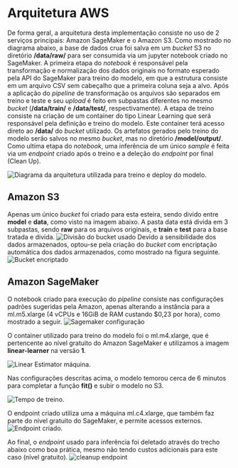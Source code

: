 
# Arquitetura AWS

De forma geral, a arquitetura desta implementação consiste no uso de 2 serviços principais: Amazon SageMaker e o Amazon S3. Como mostrado no diagrama abaixo, a base de dados crua foi salva em um _bucket_ S3 no diretório **/data/raw/** para ser consumida via um jupyter notebook criado no SageMaker. A primeira etapa do _notebook_ é responsável pela transformação e normalização dos dados originais no formato esperado pela API do SageMaker para treino do modelo, em que a estrutura consiste em um arquivo CSV sem cabeçalho que a primeira coluna seja a alvo. Após a aplicação do _pipeline_ de transformação os arquivos são separados em treino e teste e seu _upload_ é feito em subpastas diferentes no mesmo _bucket_ (**/data/train/** e **/data/test/**, respectivamente). A etapa de treino consiste na criação de um container do tipo Linear Learning que será responsável pela definição e treino do modelo. Este container terá acesso direto ao __/data/__ do _bucket_ utilizado. Os artefatos gerados pelo treino do modelo serão salvos no mesmo _bucket_, mas no diretório __/model/output/__. Como ultima etapa do _notebook_, uma inferência de um único _sample_ é feita via um _endpoint_ criado após o treino e a deleção do _endpoint_ por final (Clean Up).

![Diagrama da arquitetura utilizada para treino e deploy do modelo.](https://i.imgur.com/KPjyayc.jpeg)


## Amazon S3

Apenas um único *bucket* foi criado para esta esteira, sendo divido entre **model** e **data**, como visto na imagem abaixo. A pasta data está divida em 3 subpastas, sendo **raw** para os arquivos originais, e **train** e **test** para a base tratada e divida.
![Divisão do bucket usado](https://i.imgur.com/8Z3VybF.jpg)
Devido a sensibilidade dos dados armazenados, optou-se pela criação do *bucket* com encriptação automática dos dados armazenados, como mostrado na figura seguinte.
![Bucket encriptado](https://i.imgur.com/h0VsfZh.jpg)


## Amazon SageMaker

O notebook criado para execução do *pipeline* consiste nas configurações padrões sugeridas pela Amazon, apenas alterando a instância para a ml.m5.xlarge (4 vCPUs e 16GiB de RAM custando $0,23 por hora), como mostrado a seguir.
![Sagemaker configuração](https://i.imgur.com/S0rfoW6.jpg)

O container utilizado para treino do modelo foi o ml.m4.xlarge, que é pertencente ao nível gratuito do Amazon SageMaker e utilizamos a imagem **linear-learner** na versão **1**.

![Linear Estimator máquina.](https://i.imgur.com/FmwDEdB.jpg)

Nas configurações descritas acima, o modelo temorou cerca de 6 minutos para completar a função **fit()** e subir o modelo no S3.

![Tempo de treino.](https://i.imgur.com/jvHFmCw.jpg)

O endpoint criado utiliza uma a máquina ml.c4.xlarge, que também faz parte do nível gratuito do SageMaker, e permite acessos externos.
![Endpoint criado.](https://i.imgur.com/65MJnUQ.jpg)

Ao final, o *endpoint* usado para inferência foi deletado através do trecho abaixo como boa prática, mesmo não tendo custos adicionais para este caso (nível gratuito).
![cleanup endpoint](https://i.imgur.com/V7hoJIa.jpg)
